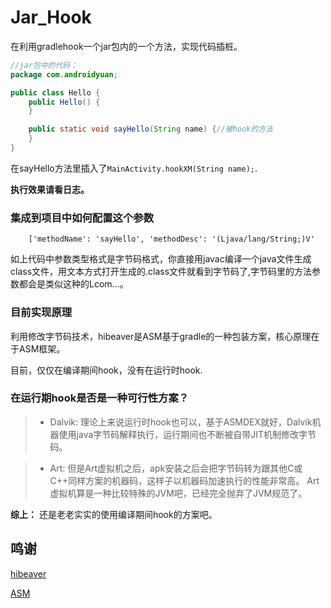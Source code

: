 # Jar_Hook
在利用gradlehook一个jar包内的一个方法，实现代码插桩。


``` java
//jar包中的代码：
package com.androidyuan;

public class Hello {
    public Hello() {
    }

    public static void sayHello(String name) {//被hook的方法
    }
}


```

在sayHello方法里插入了`MainActivity.hookXM(String name);`.

**执行效果请看日志。**

### 集成到项目中如何配置这个参数

```
    ['methodName': 'sayHello', 'methodDesc': '(Ljava/lang/String;)V'
```

如上代码中参数类型格式是字节码格式，你直接用javac编译一个java文件生成class文件，用文本方式打开生成的.class文件就看到字节码了,字节码里的方法参数都会是类似这种的Lcom...。


### 目前实现原理


利用修改字节码技术，hibeaver是ASM基于gradle的一种包装方案，核心原理在于ASM框架。

目前，仅仅在编译期间hook，没有在运行时hook.

### 在运行期hook是否是一种可行性方案？

> + Dalvik:
    理论上来说运行时hook也可以，基于ASMDEX就好，Dalvik机器使用java字节码解释执行，运行期间也不断被自带JIT机制修改字节码。

> + Art:
    但是Art虚拟机之后，apk安装之后会把字节码转为跟其他C或C++同样方案的机器码，这样子以机器码加速执行的性能非常高。
    Art虚拟机算是一种比较特殊的JVM吧，已经完全抛弃了JVM规范了。


**综上：**
    还是老老实实的使用编译期间hook的方案吧。


## 鸣谢

[hibeaver](https://github.com/BryanSharp/hibeaver)

[ASM](https://github.com/marchof/asm)
